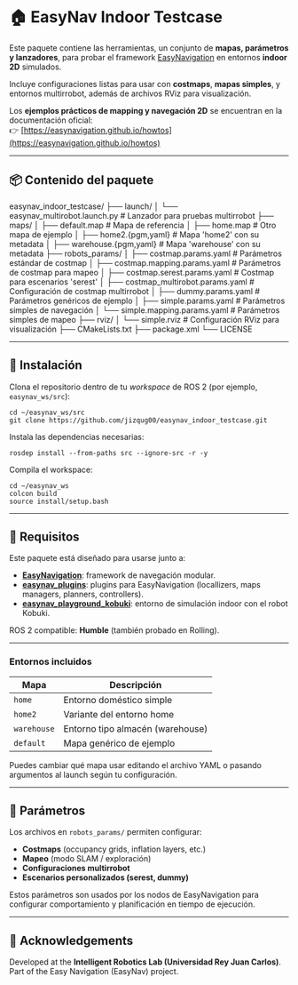 # 🏠 EasyNav Indoor Testcase

Este paquete contiene las herramientas, un conjunto de **mapas, parámetros y lanzadores**, para probar el framework [EasyNavigation](https://github.com/jizqug00/EasyNavigation.git) en entornos **indoor 2D** simulados.

Incluye configuraciones listas para usar con **costmaps**, **mapas simples**, y entornos multirrobot, además de archivos RViz para visualización.  

Los **ejemplos prácticos de mapping y navegación 2D** se encuentran en la documentación oficial:  
👉 [https://easynavigation.github.io/howtos](https://easynavigation.github.io/howtos)

---

## 📦 Contenido del paquete

easynav_indoor_testcase/
├── launch/
│   └── easynav_multirobot.launch.py     # Lanzador para pruebas multirrobot
├── maps/
│   ├── default.map                      # Mapa de referencia
│   ├── home.map                         # Otro mapa de ejemplo
│   ├── home2.{pgm,yaml}                 # Mapa 'home2' con su metadata
│   ├── warehouse.{pgm,yaml}             # Mapa 'warehouse' con su metadata
├── robots_params/
│   ├── costmap.params.yaml              # Parámetros estándar de costmap
│   ├── costmap.mapping.params.yaml      # Parámetros de costmap para mapeo
│   ├── costmap.serest.params.yaml       # Costmap para escenarios 'serest'
│   ├── costmap_multirobot.params.yaml   # Configuración de costmap multirrobot
│   ├── dummy.params.yaml                # Parámetros genéricos de ejemplo
│   ├── simple.params.yaml               # Parámetros simples de navegación
│   └── simple.mapping.params.yaml       # Parámetros simples de mapeo
├── rviz/
│   └── simple.rviz                      # Configuración RViz para visualización
├── CMakeLists.txt
├── package.xml
└── LICENSE

---

## 🚀 Instalación

Clona el repositorio dentro de tu *workspace* de ROS 2 (por ejemplo, `easynav_ws/src`):

    cd ~/easynav_ws/src
    git clone https://github.com/jizqug00/easynav_indoor_testcase.git

Instala las dependencias necesarias:

    rosdep install --from-paths src --ignore-src -r -y

Compila el workspace:

    cd ~/easynav_ws
    colcon build
    source install/setup.bash

---

## 🧩 Requisitos

Este paquete está diseñado para usarse junto a:

- [**EasyNavigation**](https://github.com/jizqug00/EasyNavigation.git): framework de navegación modular.  
- [**easynav_plugins**](https://github.com/jizqug00/easynav_plugins.git): plugins para EasyNavigation (locallizers, maps managers, planners, controllers). 
- [**easynav_playground_kobuki**](https://github.com/EasyNavigation/easynav_playground_kobuki.git): entorno de simulación indoor con el robot Kobuki.

ROS 2 compatible: **Humble** (también probado en Rolling).

---

### Entornos incluidos

| Mapa         | Descripción                         |
|---------------|-------------------------------------|
| `home`        | Entorno doméstico simple            |
| `home2`       | Variante del entorno home           |
| `warehouse`   | Entorno tipo almacén (warehouse)    |
| `default`     | Mapa genérico de ejemplo            |

Puedes cambiar qué mapa usar editando el archivo YAML o pasando argumentos al launch según tu configuración.

---

## 📁 Parámetros

Los archivos en `robots_params/` permiten configurar:

- **Costmaps** (occupancy grids, inflation layers, etc.)
- **Mapeo** (modo SLAM / exploración)
- **Configuraciones multirrobot**
- **Escenarios personalizados (serest, dummy)**

Estos parámetros son usados por los nodos de EasyNavigation para configurar comportamiento y planificación en tiempo de ejecución.

---

## 🙏 Acknowledgements

Developed at the **Intelligent Robotics Lab (Universidad Rey Juan Carlos)**.  
Part of the Easy Navigation (EasyNav) project.